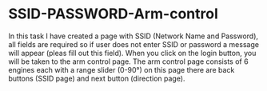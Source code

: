 # SSID-PASSWORD-Arm-control
In this task I have created a page with SSID (Network Name and Password), all fields are required so if user does not enter SSID or password a message will appear (pleas fill out this field). When you click on the login button, you will be taken to the arm control page. The arm control page consists of 6 engines each with a range slider (0-90°) on this page there are back buttons (SSID page) and next button (direction page).
